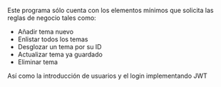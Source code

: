 Este programa sólo cuenta con los elementos mínimos que solicita las reglas de negocio tales como:
- Añadir tema nuevo
- Enlistar todos los temas
- Desglozar un tema por su ID
- Actualizar tema ya guardado
- Eliminar tema

Así como la introducción de usuarios y el login implementando JWT
